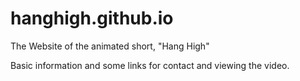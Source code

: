 hanghigh.github.io
==================

The Website of the animated short, "Hang High"

Basic information and some links for contact and viewing the video.
